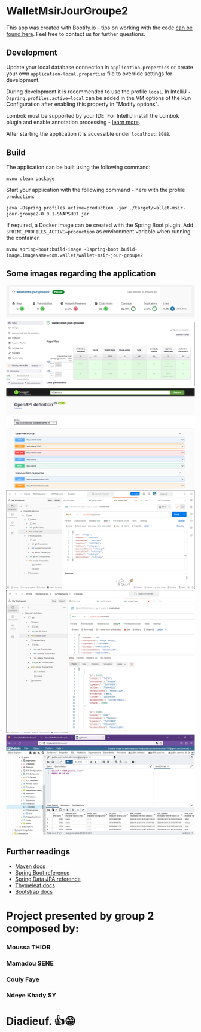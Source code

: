 # WalletMsirJourGroupe2

This app was created with Bootify.io - tips on working with the code [can be found here](https://bootify.io/next-steps/).
Feel free to contact us for further questions.

## Development

Update your local database connection in `application.properties` or create your own `application-local.properties` file to override
settings for development.

During development it is recommended to use the profile `local`. In IntelliJ `-Dspring.profiles.active=local` can be
added in the VM options of the Run Configuration after enabling this property in "Modify options".

Lombok must be supported by your IDE. For IntelliJ install the Lombok plugin and enable annotation processing -
[learn more](https://bootify.io/next-steps/spring-boot-with-lombok.html).

After starting the application it is accessible under `localhost:8088`.

## Build

The application can be built using the following command:

```
mvnw clean package
```

Start your application with the following command - here with the profile `production`:

```
java -Dspring.profiles.active=production -jar ./target/wallet-msir-jour-groupe2-0.0.1-SNAPSHOT.jar
```

If required, a Docker image can be created with the Spring Boot plugin. Add `SPRING_PROFILES_ACTIVE=production` as
environment variable when running the container.

```
mvnw spring-boot:build-image -Dspring-boot.build-image.imageName=com.wallet/wallet-msir-jour-groupe2
```

## Some images regarding the application

![Code coverage with SonarQube](src/main/resources/static/images/W1.png)
![Build the pipeline with Jenkins](src/main/resources/static/images/W2.png)
![App Swagger](src/main/resources/static/images/W4.png)
![Testing the API with Postman](src/main/resources/static/images/Capture_3.png)
![Testing the API with Postman](src/main/resources/static/images/Capture_5.png)
![Integration of PostgreSQL with PgAdmin](src/main/resources/static/images/PostgreSQL_PgAdmin.jpeg)

## Further readings

* [Maven docs](https://maven.apache.org/guides/index.html)  
* [Spring Boot reference](https://docs.spring.io/spring-boot/docs/current/reference/htmlsingle/)  
* [Spring Data JPA reference](https://docs.spring.io/spring-data/jpa/docs/current/reference/html/)  
* [Thymeleaf docs](https://www.thymeleaf.org/documentation.html)  
* [Bootstrap docs](https://getbootstrap.com/docs/5.3/getting-started/introduction/)

# Project presented by group 2 composed by:
### Moussa THIOR
### Mamadou SENE
### Couly Faye
### Ndeye Khady SY

# Diadieuf. 👍😁

